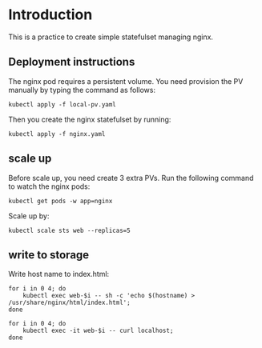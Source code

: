 # Introduction

This is a practice to create simple statefulset managing nginx.

## Deployment instructions

The nginx pod requires a persistent volume. You need provision the PV
manually by typing the command as follows:

    kubectl apply -f local-pv.yaml

Then you create the nginx statefulset by running:

    kubectl apply -f nginx.yaml

## scale up

Before scale up, you need create 3 extra PVs.
Run the following command to watch the nginx pods:

    kubectl get pods -w app=nginx

Scale up by:

    kubectl scale sts web --replicas=5

## write to storage

Write host name to index.html:

    for i in 0 4; do
        kubectl exec web-$i -- sh -c 'echo $(hostname) > /usr/share/nginx/html/index.html';
    done

    for i in 0 4; do
        kubectl exec -it web-$i -- curl localhost;
    done
